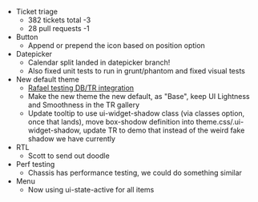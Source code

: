 * Ticket triage
  * 382 tickets total -3
  * 28 pull requests -1
* Button
  * Append or prepend the icon based on position option
* Datepicker
  * Calendar split landed in datepicker branch!
  * Also fixed unit tests to run in grunt/phantom and fixed visual tests
* New default theme
  * [Rafael testing DB/TR integration](https://github.com/jquery/jquery-ui/pull/1384/)
  * Make the new theme the new default, as "Base", keep UI Lightness and Smoothness in the TR gallery
  * Update tooltip to use ui-widget-shadow class (via classes option, once that lands), move box-shodow definition into theme.css/.ui-widget-shadow, update TR to demo that instead of the weird fake shadow we have currently
* RTL
  * Scott to send out doodle
* Perf testing
  * Chassis has performance testing, we could do something similar
* Menu
  * Now using ui-state-active for all items
